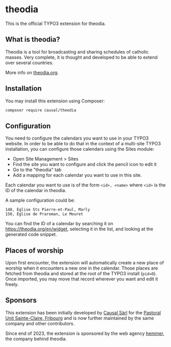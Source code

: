 # theodia

This is the official TYPO3 extension for theodia.

## What is theodia?

Theodia is a tool for broadcasting and sharing schedules of catholic masses. Very complete, it is thought
and developed to be able to extend over several countries.

More info on [theodia.org](https://theodia.org).

## Installation

You may install this extension using Composer:

```bash
composer require causal/theodia
```

## Configuration

You need to configure the calendars you want to use in your TYPO3 website. In order to be able to do that
in the context of a multi-site TYPO3 installation, you can configure those calendars using the Sites module:

- Open Site Management > Sites
- Find the site you want to configure and click the pencil icon to edit it
- Go to the "theodia" tab
- Add a mapping for each calendar you want to use in this site.

Each calendar you want to use is of the form `<id>, <name>` where `<id>` is the ID of the calendar in theodia.

A sample configuration could be:

```
148, Église Sts Pierre-et-Paul, Marly
150, Église de Praroman, Le Mouret
```

You can find the ID of a calendar by searching it on https://theodia.org/en/widget, selecting it in the list,
and looking at the generated code snippet.


## Places of worship

Upon first encounter, the extension will automatically create a new place of worship when it encounters a new
one in the calendar. Those places are fetched from theodia and stored at the root of the TYPO3 install (`pid=0`).
Once imported, you may move that record wherever you want and edit it freely.


## Sponsors

This extension has been initially developed by [Causal Sàrl](https://www.causal.ch) for the
[Pastoral Unit Sainte-Claire, Fribourg](https://www.paroisse.ch) and is now further maintained by the same
company and other contributors.

Since end of 2023, the extension is sponsored by the web agency [hemmer](https://www.hemmer.ch), the company
behind theodia.
